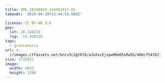 ```yaml
---
title: IMG_20190429_144452417-01
takenAt: '2019-04-29T13:44:55.000Z'

license: CC BY-ND 3.0
geo:
  lat: 28.144216
  lng: -15.428128
tags:
  - grancanaria
url: >-
  //images.ctfassets.net/bncv3c2gt878/aJoXvcEjvpw0KmO5sRw5G/466cf547821638a07b329bfdc844bd50/img_20190429_144452417-01_40936554473_o
size: 1732931
image:
  width: 4032
  height: 2268
---
```

